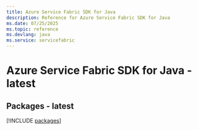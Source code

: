 ```yaml
---
title: Azure Service Fabric SDK for Java
description: Reference for Azure Service Fabric SDK for Java
ms.date: 07/25/2025
ms.topic: reference
ms.devlang: java
ms.service: servicefabric
---
```

# Azure Service Fabric SDK for Java - latest
## Packages - latest
[!INCLUDE [packages](service-fabric-index.md)]